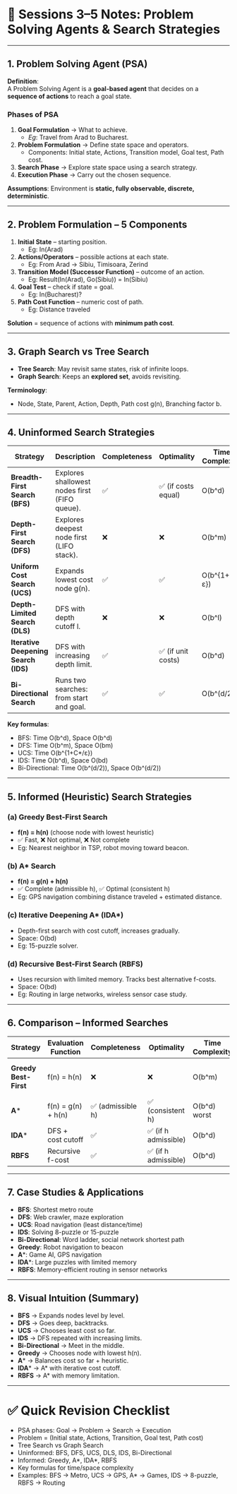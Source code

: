 # 📘 Sessions 3–5 Notes: Problem Solving Agents & Search Strategies

---

## 1. Problem Solving Agent (PSA)

**Definition**:  
A Problem Solving Agent is a **goal-based agent** that decides on a **sequence of actions** to reach a goal state.

### Phases of PSA
1. **Goal Formulation** → What to achieve.  
   - *Eg*: Travel from Arad to Bucharest.
2. **Problem Formulation** → Define state space and operators.  
   - Components: Initial state, Actions, Transition model, Goal test, Path cost.
3. **Search Phase** → Explore state space using a search strategy.
4. **Execution Phase** → Carry out the chosen sequence.

**Assumptions**: Environment is **static, fully observable, discrete, deterministic**.

---

## 2. Problem Formulation – 5 Components

1. **Initial State** – starting position.  
   - Eg: In(Arad)
2. **Actions/Operators** – possible actions at each state.  
   - Eg: From Arad → Sibiu, Timisoara, Zerind
3. **Transition Model (Successor Function)** – outcome of an action.  
   - Eg: Result(In(Arad), Go(Sibiu)) = In(Sibiu)
4. **Goal Test** – check if state = goal.  
   - Eg: In(Bucharest)?
5. **Path Cost Function** – numeric cost of path.  
   - Eg: Distance traveled

**Solution** = sequence of actions with **minimum path cost**.

---

## 3. Graph Search vs Tree Search

- **Tree Search**: May revisit same states, risk of infinite loops.
- **Graph Search**: Keeps an **explored set**, avoids revisiting.

**Terminology**:  
- Node, State, Parent, Action, Depth, Path cost g(n), Branching factor b.

---

## 4. Uninformed Search Strategies

| **Strategy** | **Description** | **Completeness** | **Optimality** | **Time Complexity** | **Space Complexity** | **Advantages** | **Disadvantages** | **Examples** |
|--------------|-----------------|------------------|----------------|----------------------|-----------------------|----------------|-------------------|--------------|
| **Breadth-First Search (BFS)** | Explores shallowest nodes first (FIFO queue). | ✅ | ✅ (if costs equal) | O(b^d) | O(b^d) | Finds shortest path | Memory intensive | Metro map shortest path |
| **Depth-First Search (DFS)** | Explores deepest node first (LIFO stack). | ❌ | ❌ | O(b^m) | O(bm) | Memory efficient | May loop, not optimal | Maze exploration |
| **Uniform Cost Search (UCS)** | Expands lowest cost node g(n). | ✅ | ✅ | O(b^{1+C*/ε}) | Same | Always finds optimal cost | Slow | GPS least-cost routes |
| **Depth-Limited Search (DLS)** | DFS with depth cutoff l. | ❌ | ❌ | O(b^l) | O(bl) | Avoids infinite loops | May miss solution | Chess with depth cutoff |
| **Iterative Deepening Search (IDS)** | DFS with increasing depth limit. | ✅ | ✅ (if unit costs) | O(b^d) | O(bd) | BFS completeness + DFS space | Re-expands nodes | 8-puzzle solver |
| **Bi-Directional Search** | Runs two searches: from start and goal. | ✅ | ✅ | O(b^(d/2)) | O(b^(d/2)) | Faster than BFS | Needs reversible ops | Word ladder puzzles |

**Key formulas**:  
- BFS: Time O(b^d), Space O(b^d)  
- DFS: Time O(b^m), Space O(bm)  
- UCS: Time O(b^{1+C*/ε})  
- IDS: Time O(b^d), Space O(bd)  
- Bi-Directional: Time O(b^(d/2)), Space O(b^(d/2))

---

## 5. Informed (Heuristic) Search Strategies

### (a) Greedy Best-First Search
- **f(n) = h(n)** (choose node with lowest heuristic)
- ✅ Fast, ❌ Not optimal, ❌ Not complete
- Eg: Nearest neighbor in TSP, robot moving toward beacon.

### (b) A* Search
- **f(n) = g(n) + h(n)**
- ✅ Complete (admissible h), ✅ Optimal (consistent h)
- Eg: GPS navigation combining distance traveled + estimated distance.

### (c) Iterative Deepening A* (IDA*)
- Depth-first search with cost cutoff, increases gradually.
- Space: O(bd)
- Eg: 15-puzzle solver.

### (d) Recursive Best-First Search (RBFS)
- Uses recursion with limited memory. Tracks best alternative f-costs.
- Space: O(bd)
- Eg: Routing in large networks, wireless sensor case study.

---

## 6. Comparison – Informed Searches

| **Strategy** | **Evaluation Function** | **Completeness** | **Optimality** | **Time Complexity** | **Space Complexity** | **Example** |
|--------------|--------------------------|------------------|----------------|----------------------|-----------------------|-------------|
| **Greedy Best-First** | f(n) = h(n) | ❌ | ❌ | O(b^m) | Exponential | Robot beacon, TSP heuristic |
| **A*** | f(n) = g(n) + h(n) | ✅ (admissible h) | ✅ (consistent h) | O(b^d) worst | Exponential | GPS, Pac-Man AI |
| **IDA*** | DFS + cost cutoff | ✅ | ✅ (if h admissible) | O(b^d) | O(bd) | 15-puzzle |
| **RBFS** | Recursive f-cost | ✅ | ✅ (if h admissible) | O(b^d) | O(bd) | Network routing |

---

## 7. Case Studies & Applications

- **BFS**: Shortest metro route
- **DFS**: Web crawler, maze exploration
- **UCS**: Road navigation (least distance/time)
- **IDS**: Solving 8-puzzle or 15-puzzle
- **Bi-Directional**: Word ladder, social network shortest path
- **Greedy**: Robot navigation to beacon
- **A***: Game AI, GPS navigation
- **IDA***: Large puzzles with limited memory
- **RBFS**: Memory-efficient routing in sensor networks

---

## 8. Visual Intuition (Summary)

- **BFS** → Expands nodes level by level.  
- **DFS** → Goes deep, backtracks.  
- **UCS** → Chooses least cost so far.  
- **IDS** → DFS repeated with increasing limits.  
- **Bi-Directional** → Meet in the middle.  
- **Greedy** → Chooses node with lowest h(n).  
- **A*** → Balances cost so far + heuristic.  
- **IDA*** → A* with iterative cost cutoff.  
- **RBFS** → A* with memory limitation.  

---

# ✅ Quick Revision Checklist

- PSA phases: Goal → Problem → Search → Execution
- Problem = (Initial state, Actions, Transition, Goal test, Path cost)
- Tree Search vs Graph Search
- Uninformed: BFS, DFS, UCS, DLS, IDS, Bi-Directional
- Informed: Greedy, A*, IDA*, RBFS
- Key formulas for time/space complexity
- Examples: BFS → Metro, UCS → GPS, A* → Games, IDS → 8-puzzle, RBFS → Routing

